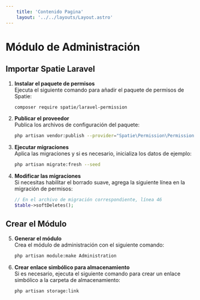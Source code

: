 ```yaml
---
    title: 'Contenido Pagina'
    layout: '../../layouts/Layout.astro'
---
```


# Módulo de Administración

## Importar Spatie Laravel

1. **Instalar el paquete de permisos**  
   Ejecuta el siguiente comando para añadir el paquete de permisos de Spatie:

    ```bash
    composer require spatie/laravel-permission
    ```

2. **Publicar el proveedor**  
   Publica los archivos de configuración del paquete:

    ```bash
    php artisan vendor:publish --provider="Spatie\Permission\PermissionServiceProvider"
    ```

3. **Ejecutar migraciones**  
   Aplica las migraciones y si es necesario, inicializa los datos de ejemplo:

    ```bash
    php artisan migrate:fresh --seed
    ```

4. **Modificar las migraciones**  
   Si necesitas habilitar el borrado suave, agrega la siguiente línea en la migración de permisos:

    ```php
    // En el archivo de migración correspondiente, línea 46
    $table->softDeletes();
    ```

## Crear el Módulo

5. **Generar el módulo**  
   Crea el módulo de administración con el siguiente comando:

    ```bash
    php artisan module:make Administration
    ```

6. **Crear enlace simbólico para almacenamiento**  
   Si es necesario, ejecuta el siguiente comando para crear un enlace simbólico a la carpeta de almacenamiento:

    ```bash
    php artisan storage:link
    ```
